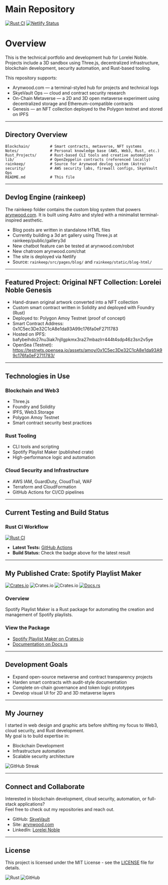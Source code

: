 # Main Repository

[![Rust CI](https://github.com/SkyeVault/Main/actions/workflows/ci.yml/badge.svg)](https://github.com/SkyeVault/Main/actions/workflows/ci.yml)
[![Netlify Status](https://api.netlify.com/api/v1/badges/8cbde920-cd5b-4822-bfce-4a41dc7e7e70/deploy-status)](https://app.netlify.com/sites/rainkeep/deploys)

# Overview

This is the technical portfolio and development hub for Lorelei Noble. Projects include a 3D sandbox using Three.js, decentralized infrastructure, blockchain development, security automation, and Rust-based tooling.

This repository supports:
- Arynwood.com — a terminal-styled hub for projects and technical logs
- SkyeVault Ops — cloud and contract security research
- On-Chain Metaverse — a 2D and 3D open metaverse experiment using decentralized storage and Ethereum-compatible contracts
- Genesis — an NFT collection deployed to the Polygon testnet and stored on IPFS

---

## Directory Overview

```
Blockchain/         # Smart contracts, metaverse, NFT systems
Notes/              # Personal knowledge base (AWS, Web3, Rust, etc.)
Rust_Projects/      # Rust-based CLI tools and creative automation
lib/                # OpenZeppelin contracts (referenced locally)
rainkeep/           # Source for Arynwood devlog system (Astro)
security/           # AWS security labs, firewall configs, SkyeVault Ops
README.md           # This file
```

---

## Devlog Engine (rainkeep)

The rainkeep folder contains the custom blog system that powers [arynwood.com](https://arynwood.com). It is built using Astro and styled with a minimalist terminal-inspired aesthetic.

- Blog posts are written in standalone HTML files
- Currently building a 3d art gallery using Three.js at rainkeep/public/gallery3d
- New chatbot feature can be tested at arynwood.com/robot
- New chatroom arynwood.com/chat
- The site is deployed via Netlify
- Source: `rainkeep/src/pages/blog/` and `rainkeep/static/blog-html/`

---

## Featured Project: Original NFT Collection: Lorelei Noble Genesis

- Hand-drawn original artwork converted into a NFT collection
- Custom smart contract written in Solidity and deployed with Foundry (Rust)
- Deployed to: Polygon Amoy Testnet (proof of concept)
- Smart Contract Address: 0x1C5ec3De32C1cA8e1da93A99c176fa0eF2711783  
- Hosted on IPFS: bafybeihdo27nu3iak7njllgpkmx3ra27mbazlrr444t4sdp46z3sn2v5ye  
- OpenSea (Testnet): https://testnets.opensea.io/assets/amoy/0x1C5ec3De32C1cA8e1da93A99c176fa0eF2711783/

---

## Technologies in Use

### Blockchain and Web3
- Three.js
- Foundry and Solidity
- IPFS, Web3.Storage
- Polygon Amoy Testnet
- Smart contract security best practices

### Rust Tooling
- CLI tools and scripting
- Spotify Playlist Maker (published crate)
- High-performance logic and automation

### Cloud Security and Infrastructure
- AWS IAM, GuardDuty, CloudTrail, WAF
- Terraform and CloudFormation
- GitHub Actions for CI/CD pipelines

---

## Current Testing and Build Status
### Rust CI Workflow
[![Rust CI](https://github.com/SkyeVault/Main/actions/workflows/ci.yml/badge.svg)](https://github.com/SkyeVault/Main/actions/workflows/ci.yml)

- **Latest Tests:** [GitHub Actions](https://github.com/SkyeVault/Main/actions)
- **Build Status:** Check the badge above for the latest result

---

## My Published Crate: Spotify Playlist Maker

[![Crates.io](https://img.shields.io/crates/v/spotify_playlist_maker)](https://crates.io/crates/spotify_playlist_maker)
![Crates.io](https://img.shields.io/crates/d/spotify_playlist_maker)
![Crates.io](https://img.shields.io/crates/l/spotify_playlist_maker)
[![Docs.rs](https://docs.rs/spotify_playlist_maker/badge.svg)](https://docs.rs/spotify_playlist_maker)

### Overview
Spotify Playlist Maker is a Rust package for automating the creation and management of Spotify playlists.

### View the Package
- [Spotify Playlist Maker on Crates.io](https://crates.io/crates/spotify_playlist_maker)
- [Documentation on Docs.rs](https://docs.rs/spotify_playlist_maker)
  
---

## Development Goals

- Expand open-source metaverse and contract transparency projects
- Harden smart contracts with audit-style documentation
- Complete on-chain governance and token logic prototypes
- Develop visual UI for 2D and 3D metaverse layers

---

## My Journey
I started in web design and graphic arts before shifting my focus to Web3, cloud security, and Rust development.  
My goal is to build expertise in:
- Blockchain Development
- Infrastructure automation
- Scalable security architecture
  
![GitHub Streak](https://streak-stats.demolab.com/?user=skyevault&theme=dark)

---

## Connect and Collaborate
Interested in blockchain development, cloud security, automation, or full-stack applications?  
Feel free to check out my repositories and reach out.

- GitHub: [SkyeVault](https://github.com/skyevault)
- Site: [arynwood.com](https://arynwood.com)
- LinkedIn: [Lorelei Noble](https://www.linkedin.com/in/lorelein/)

---

## License
This project is licensed under the MIT License - see the [LICENSE](LICENSE) file for details.

![Rust](https://img.shields.io/badge/Rust-Language-brown?style=flat-square&logo=rust)
![GitHub](https://img.shields.io/badge/GitHub-Profile-blue?style=flat-square&logo=github)
